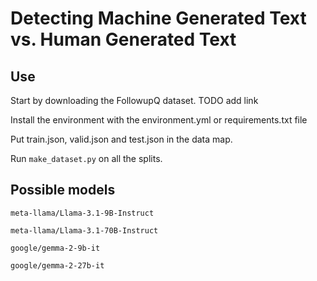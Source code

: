# Detecting Machine Generated Text vs. Human Generated Text

## Use
Start by downloading the FollowupQ dataset. TODO add link

Install the environment with the environment.yml or requirements.txt file

Put train.json, valid.json and test.json in the data map.

Run `make_dataset.py` on all the splits.

## Possible models
```
meta-llama/Llama-3.1-9B-Instruct
```

```
meta-llama/Llama-3.1-70B-Instruct
```
```
google/gemma-2-9b-it
```
```
google/gemma-2-27b-it
```